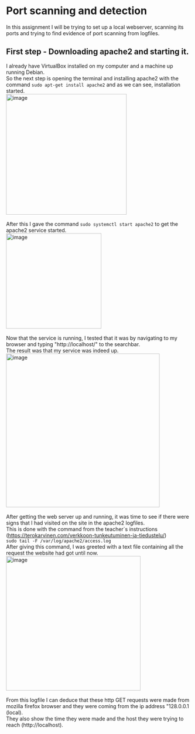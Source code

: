 # Port scanning and detection
In this assignment I will be trying to set up a local webserver, scanning its ports and trying to find evidence of port scanning from logfiles.  
## First step - Downloading apache2 and starting it.  
I already have VirtualBox installed on my computer and a machine up running Debian.  
So the next step is opening the terminal and installing apache2 with the command `sudo apt-get install apache2` and as we can see, installation started.  
<img width="329" alt="image" src="https://github.com/user-attachments/assets/32a245c1-a0c2-415d-aae3-25d10ad403ee" />  
</br>
After this I gave the command `sudo systemctl start apache2` to get the apache2 service started.  
<img width="260" alt="image" src="https://github.com/user-attachments/assets/2cd4003a-85a3-44dd-85d4-88da25fc9e17" />  
</br>
Now that the service is running, I tested that it was by navigating to my browser and typing "http://localhost/" to the searchbar.  
The result was that my service was indeed up.  
<img width="419" alt="image" src="https://github.com/user-attachments/assets/191f8b1f-5412-4c48-a6ed-6ffdebe0e05e" />  
</br>
After getting the web server up and running, it was time to see if there were signs that I had visited on the site in the apache2 logfiles.  
This is done with the command from the teacher´s instructions (https://terokarvinen.com/verkkoon-tunkeutuminen-ja-tiedustelu/)  
`sudo tail -F /var/log/apache2/access.log`  
After giving this command, I was greeted with a text file containing all the request the website had got until now.  
<img width="367" alt="image" src="https://github.com/user-attachments/assets/8bf58c7e-3372-4955-955f-65f2df196e37" />  
</br>
From this logfile I can deduce that these http GET requests were made from mozilla firefox browser and they were coming from the ip address "128.0.0.1 (local).  
They also show the time they were made and the host they were trying to reach (http://localhost).  



</br>
